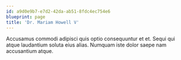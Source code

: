 ```yaml
---
id: a9d0e9b7-e7d2-42da-ab51-8fdc4ec754e6
blueprint: page
title: 'Dr. Mariam Howell V'
---
```

Accusamus commodi adipisci quis optio consequuntur et et. Sequi qui atque laudantium soluta eius alias. Numquam iste dolor saepe nam accusantium atque.